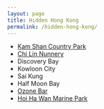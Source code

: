 ```yaml
---
layout: page
title: Hidden Hong Kong
permalink: /hidden-hong-kong/
---
```


- [Kam Shan Country Park](http://www.afcd.gov.hk/english/country/cou_vis/cou_vis_cou/cou_vis_cou_ks/cou_vis_cou_ks.html)
- [Chi Lin Nunnery](http://www.chilin.org)
- Discovery Bay
- Kowloon City
- Sai Kung
- Half Moon Bay
- [Ozone Bar](http://www.ritzcarlton.com/en/hotels/china/hong-kong/dining/ozone)
- [Hoi Ha Wan Marine Park](https://goo.gl/maps/vKTzZoRJrjF2)